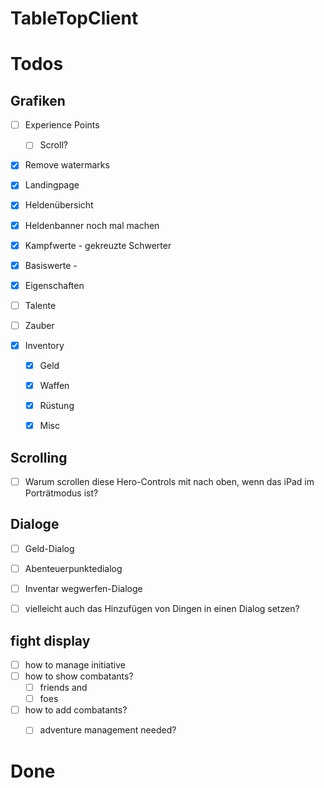 # TableTopClient 


# Todos

## Grafiken

- [ ] Experience Points
  - [ ] Scroll?

- [x] Remove watermarks

- [x] Landingpage
- [x] Heldenübersicht

- [x] Heldenbanner noch mal machen
- [x] Kampfwerte - gekreuzte Schwerter
- [x] Basiswerte - 
- [x] Eigenschaften
- [ ] Talente
- [ ] Zauber
- [x] Inventory
  - [x] Geld
  - [x] Waffen
  - [x] Rüstung
  - [x] Misc
  

## Scrolling

- [ ] Warum scrollen diese Hero-Controls mit nach oben, wenn das iPad im Porträtmodus ist?

## Dialoge

- [ ] Geld-Dialog
- [ ] Abenteuerpunktedialog
- [ ] Inventar wegwerfen-Dialoge
- [ ] vielleicht auch das Hinzufügen von Dingen in einen Dialog setzen?


## fight display
  
- [ ] how to manage initiative
- [ ] how to show combatants?
  - [ ] friends and
  - [ ] foes
- [ ] how to add combatants?
  - [ ] adventure management needed? 


# Done 